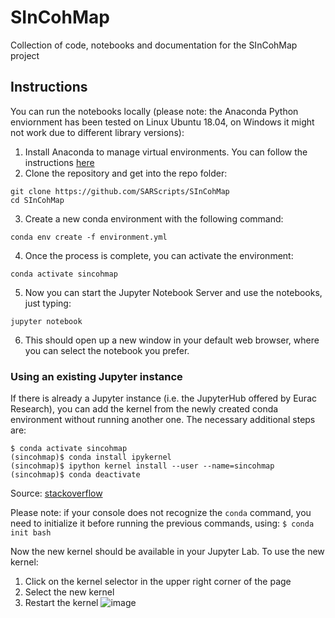 
# SInCohMap
Collection of code, notebooks and documentation for the SInCohMap project

## Instructions

You can run the notebooks locally (please note: the Anaconda Python enviornment has been tested on Linux Ubuntu 18.04, on Windows it might not work due to different library versions):
1. Install Anaconda to manage virtual environments. You can follow the instructions [here](https://docs.conda.io/projects/conda/en/latest/user-guide/install/index.html)
2. Clone the repository and get into the repo folder:
 ```
git clone https://github.com/SARScripts/SInCohMap
cd SInCohMap
```
3. Create a new conda environment with the following command:
```
conda env create -f environment.yml
```
4. Once the process is complete, you can activate the environment:
```
conda activate sincohmap
```
5. Now you can start the Jupyter Notebook Server and use the notebooks, just typing:
```
jupyter notebook
```
6. This should open up a new window in your default web browser, where you can select the notebook you prefer.

### Using an existing Jupyter instance

If there is already a Jupyter instance (i.e. the JupyterHub offered by Eurac Research), you can add the kernel from the newly created conda environment without running another one.
The necessary additional steps are:
```
$ conda activate sincohmap
(sincohmap)$ conda install ipykernel
(sincohmap)$ ipython kernel install --user --name=sincohmap
(sincohmap)$ conda deactivate
```
Source: [stackoverflow](https://stackoverflow.com/questions/53004311/how-to-add-conda-environment-to-jupyter-lab)

Please note: if your console does not recognize the `conda` command, you need to initialize it before running the previous commands, using:
`$ conda init bash`

Now the new kernel should be available in your Jupyter Lab. To use the new kernel:
1. Click on the kernel selector in the upper right corner of the page
2. Select the new kernel
3. Restart the kernel
![image](https://user-images.githubusercontent.com/31700619/150111234-6cf44258-5fc1-4746-837a-7884fb8939c3.png)
